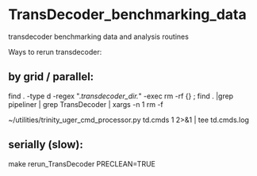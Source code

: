 # TransDecoder_benchmarking_data
transdecoder benchmarking data and analysis routines



Ways to rerun transdecoder:

## by grid / parallel:
find . -type d -regex ".*transdecoder_dir.*" -exec rm -rf {} \;
find . |grep pipeliner | grep TransDecoder | xargs -n 1 rm -f 

~/utilities/trinity_uger_cmd_processor.py td.cmds 1  2>&1 | tee td.cmds.log


## serially (slow):

make rerun_TransDecoder PRECLEAN=TRUE



